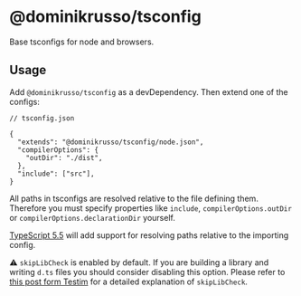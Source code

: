 # @dominikrusso/tsconfig

Base tsconfigs for node and browsers.

## Usage

Add `@dominikrusso/tsconfig` as a devDependency.
Then extend one of the configs:

```jsonc
// tsconfig.json

{
  "extends": "@dominikrusso/tsconfig/node.json",
  "compilerOptions": {
    "outDir": "./dist",
  },
  "include": ["src"],
}
```

All paths in tsconfigs are resolved relative to the file defining them.
Therefore you must specify properties like `include`,
`compilerOptions.outDir` or `compilerOptions.declarationDir` yourself.

[TypeScript 5.5](https://devblogs.microsoft.com/typescript/announcing-typescript-5-5-beta/#the-configdir-template-variable-for-configuration-files)
will add support for resolving paths relative to the importing config.

⚠️ `skipLibCheck` is enabled by default.
If you are building a library and writing `d.ts` files
you should consider disabling this option.
Please refer to
[this post form Testim](https://www.testim.io/blog/typescript-skiplibcheck/)
for a detailed explanation of `skipLibCheck`.
